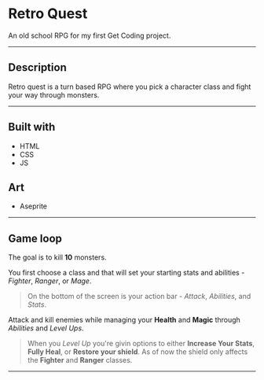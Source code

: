 # Retro Quest
An old school RPG for my first Get Coding project.

---
## Description
Retro quest is a turn based RPG where you pick a character class and fight your way through monsters.

---
## Built with
- HTML
- CSS
- JS

## Art
- Aseprite

---
## Game loop
The goal is to kill **10** monsters.

You first choose a class and that will set your starting stats and abilities - *Fighter*, *Ranger*, or *Mage*.
> On the bottom of the screen is your action bar - *Attack*, *Abilities*, and *Stats*.

Attack and kill enemies while managing your **Health** and **Magic** through *Abilities* and *Level Ups*.
> When you *Level Up* you're givin options to either **Increase Your Stats**, **Fully Heal**, or **Restore your shield**.
> As of now the shield only affects the **Fighter** and **Ranger** classes.

---
